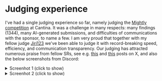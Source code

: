 # Judging experience

I've had a single judging experience so far, namely judging the [Mightly competition](https://cantina.xyz/competitions/616d8bb4-16ce-4ca9-9ce9-5b99d6e146ef) at Cantina. 
It was a challenge in many respects: many findings (1344), many AI-generated submissions, and difficulties of communications with the sponsor, to name a few. 
I am very proud that together with my fellow judge [Jiri123](https://cantina.xyz/u/Jiri123) we've been able to judge it with record-breaking speed, efficiency, 
and communication transparency. 
Our judging has attracted numerous praise from fellow SRs, see e.g. [this](https://x.com/Ril11111/status/1932805270822137964) 
and [this](https://x.com/0xhammadghazi/status/1927356751818436648) posts on X, and also the below screenshots from Discord:

<details>
        <summary>Screenhot 1 (click to show)</summary>
        <img src="https://raw.githubusercontent.com/kuprumxyz/audits/main/judging/Mighty-Judging-Praise1.png"/>
</details>

<details>
        <summary>Screenhot 2 (click to show)</summary>
        <img src="https://raw.githubusercontent.com/kuprumxyz/audits/main/judging/Mighty-Judging-Praise2.png"/> 
</details>
